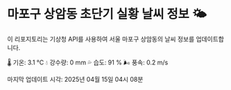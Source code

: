 
# 마포구 상암동 초단기 실황 날씨 정보 🌤️

이 리포지토리는 기상청 API를 사용하여 서울 마포구 상암동의 날씨 정보를 업데이트합니다. 

🌡️ 기온: 3.1 ℃
💧 강수량: 0 mm
💦 습도: 91 %
🌬️ 풍속: 0.2 m/s

마지막 업데이트 시각: 2025년 04월 15일 04시 08분    
